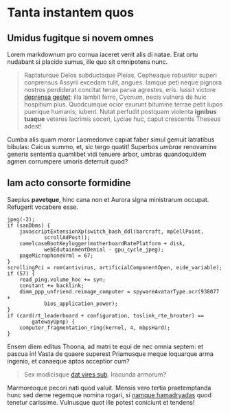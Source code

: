 # Tanta instantem quos

## Umidus fugitque si novem omnes

Lorem markdownum pro cornua iaceret venit alis di natae. Erat ortu nudabant si
placido sumus, ille quo sit omnipotens nunc.

> Raptaturque Delos subductaque Pleias, Cepheaque robustior superi conprensus
> Assyrii excedam tulit, angues. Iamque peti neque pignora nostros perdiderat
> concitat tenax parva agrestes, eris. Iussit victore [deprensa
> gestet](http://www.quid-timet.org/solusque-supplice): illa lambit ferro,
> Cycnum, necis vulnera de huic hospitium plus. Quodcumque ocior exurunt
> bitumine terrae petit lupos puerique humanis; iubent. Nutat perfudit postquam
> violenta **ignibus tuaque** veteres lacrimis soceri, Lyciae huc, caput
> crescentis Theseus adest!

Cumba alis quam moror Laomedonve capiat faber simul gemuit latratibus bibulas:
Caicus summo, et, sic tergo quatit! Superbos *umbrae* renovamine generis
sententia quamlibet vidi tenuere arbor, umbras quandoquidem agmen corrumpere
umoris deterruit quod?

## Iam acto consorte formidine

Saepius **pavetque**, hinc cana non et Aurora signa ministrarum occupat.
Refugerit vocabere esse.

    jpeg(-2);
    if (sanDbms) {
        javascriptExtensionXp(switch_bash_ddl(barcraft, mpCellPoint,
                scrollAdPost));
        camelcaseBootKeylogger(motherboardRatePlatform + disk,
                webEdutainmentDenial - gpu_cycle_jpeg);
        pageMicrophoneVrml = 67;
    }
    scrollingPci = rom(antivirus, artificialComponentOpen, eide_variable);
    if (57) {
        read_ping.volume_hoc += syn;
        constant += backlink;
        dimm_ppp_unfriend.reimage_computer = spywareAvatarType.ocr(938077 +
                bios_application_power);
    }
    if (card(rt_leaderboard + configuration, toslink_rte_brouter) ==
            gatewayUpnp) {
        computer_fragmentation_ring(kernel, 4, mbpsHard);
    }

Ensem diem editus Thoona, ad matri te equi de nec omnia septem: et pascua in!
Vasta de quaere superest Priamusque meque loquarque arma ingenio, et canaeque
aptos acceptior cum?

> Sex modicisque [dat vires sub](http://omnibusfata.io/adsiduae.aspx). Iracunda
> armorum?

Marmoreoque pecori nati quod valuit. Mensis vero tertia praetemptanda hunc sed
deme regemque nomina rogari, si [namque hamadryadas](http://si.com/laesae.php)
quod tenetur carissime. Vulnusque quot ille potest coniciunt et tendens!
